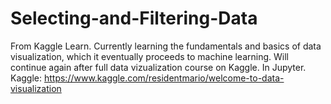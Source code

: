 # Selecting-and-Filtering-Data
From Kaggle Learn. Currently learning the fundamentals and basics of data visualization, which it eventually proceeds to machine learning. Will continue again after full data vizualization course on Kaggle. In Jupyter.
Kaggle: https://www.kaggle.com/residentmario/welcome-to-data-visualization
